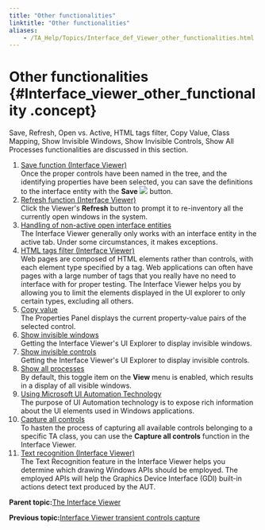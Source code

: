 ```yaml
--- 
title: "Other functionalities"
linktitle: "Other functionalities"
aliases: 
    - /TA_Help/Topics/Interface_def_Viewer_other_functionalities.html
---
```

# Other functionalities {#Interface_viewer_other_functionality .concept}

Save, Refresh, Open vs. Active, HTML tags filter, Copy Value, Class Mapping, Show Invisible Windows, Show Invisible Controls, Show All Processes functionalities are discussed in this section.

1.  [Save function \(Interface Viewer\)](../../TA_Help/Topics/Interface_def_Viewer_save.html)  
Once the proper controls have been named in the tree, and the identifying properties have been selected, you can save the definitions to the interface entity with the **Save** ![](../Images/btn_Interface_Viewer-Save.png) button.
2.  [Refresh function \(Interface Viewer\)](../../TA_Help/Topics/Interface_def_Viewer_refresh.html)  
Click the Viewer's **Refresh** button to prompt it to re-inventory all the currently open windows in the system.
3.  [Handling of non-active open interface entities](../../TA_Help/Topics/Interface_def_Viewer_open_on_top.html)  
The Interface Viewer generally only works with an interface entity in the active tab. Under some circumstances, it makes exceptions.
4.  [HTML tags filter \(Interface Viewer\)](../../TA_Help/Topics/Interface_def_Viewer_HTML_tag_filter.html)  
Web pages are composed of HTML elements rather than controls, with each element type specified by a tag. Web applications can often have pages with a large number of tags that you really have no need to interface with for proper testing. The Interface Viewer helps you by allowing you to limit the elements displayed in the UI explorer to only certain types, excluding all others.
5.  [Copy value](../../TA_Help/Topics/Interface_def_Viewer_Copy_value.html)  
The Properties Panel displays the current property-value pairs of the selected control.
6.  [Show invisible windows](../../TA_Help/Topics/Interface_def_Viewer_show_invisible_windows.html)  
Getting the Interface Viewer's UI Explorer to display invisible windows.
7.  [Show invisible controls](../../TA_Help/Topics/Interface_def_Viewer_show_invisible_controls.html)  
Getting the Interface Viewer's UI Explorer to display invisible controls.
8.  [Show all processes](../../TA_Help/Topics/Interface_def_Viewer_show_all_proccesses.html)  
By default, this toggle item on the **View** menu is enabled, which results in a display of all visible windows.
9.  [Using Microsoft UI Automation Technology](../../TA_Help/Topics/ug_Interface_def_Viewer_UIA.html)  
The purpose of UI Automation technology is to expose rich information about the UI elements used in Windows applications.
10. [Capture all controls](../../TA_Help/Topics/ug_Interface_def_Viewer_capture_all_controls.html)  
To hasten the process of capturing all available controls belonging to a specific TA class, you can use the **Capture all controls** function in the Interface Viewer.
11. [Text recognition \(Interface Viewer\)](../../TA_Help/Topics/ug_Interface_viewer_text_recognition.html)  
The Text Recognition feature in the Interface Viewer helps you determine which drawing Windows APIs should be employed. The employed APIs will help the Graphics Device Interface \(GDI\) built-in actions detect text produced by the AUT.

**Parent topic:**[The Interface Viewer](../../TA_Help/Topics/Interface_def_Viewer.html)

**Previous topic:**[Interface Viewer transient controls capture](../../TA_Help/Topics/ug_Interface_viewer_offline_mode.html)


